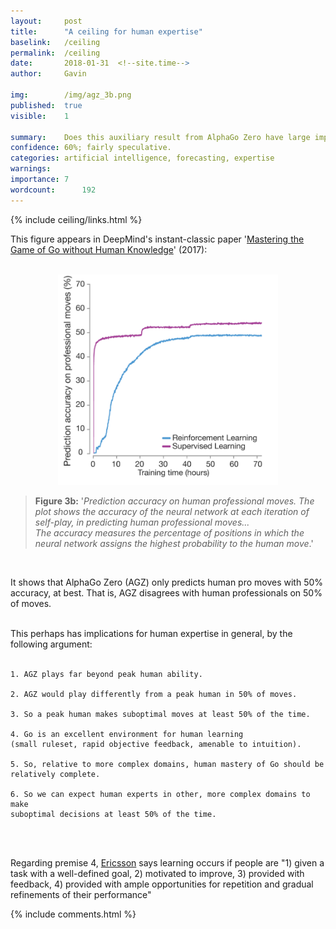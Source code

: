 ```yaml
---
layout:     post
title:      "A ceiling for human expertise"
baselink:   /ceiling
permalink:  /ceiling
date:       2018-01-31  <!--site.time-->
author:     Gavin

img:        /img/agz_3b.png
published:	true
visible: 	1

summary:    Does this auxiliary result from AlphaGo Zero have large implications?
confidence:	60%; fairly speculative.
categories: artificial intelligence, forecasting, expertise
warnings:	
importance: 7
wordcount:		192
---
```


{%	include ceiling/links.html		%}

    
This figure appears in DeepMind's instant-classic paper '<a href="{{agz}}">Mastering the Game of Go without Human Knowledge</a>' (2017):
<br><br>	

<div style="text-align:center"><img src="/img/agz_3b.png" width="70%"/></div>


<blockquote>
	<b>Figure 3b:</b> 
	'<i>Prediction accuracy on human professional moves. The plot shows the accuracy of the neural network at each iteration of self-play, in predicting human professional moves...<br> The accuracy measures the percentage of positions in which the neural network assigns the highest probability to the human move</i>.'
</blockquote><br>

It shows that AlphaGo Zero (AGZ) only predicts human pro moves with 50% accuracy, at best. That is, AGZ disagrees with human professionals on 50% of moves.<br><br>

This perhaps has implications for human expertise in general, by the following argument:<br><br>

    1. AGZ plays far beyond peak human ability.

    2. AGZ would play differently from a peak human in 50% of moves.

    3. So a peak human makes suboptimal moves at least 50% of the time.

    4. Go is an excellent environment for human learning 
    (small ruleset, rapid objective feedback, amenable to intuition). 

    5. So, relative to more complex domains, human mastery of Go should be 
    relatively complete.

    6. So we can expect human experts in other, more complex domains to make 
    suboptimal decisions at least 50% of the time.

<br><br>

Regarding premise 4, <a href="{{ericsson}}">Ericsson</a> says learning occurs if people are "1) given a task with a well-defined goal, 2) motivated to improve, 3) provided with feedback, 4) provided with ample opportunities for repetition and gradual refinements of their performance"


{%  include comments.html %}